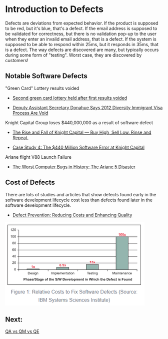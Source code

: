 # Introduction to Defects

Defects are deviations from expected behavior. If the product is supposed to be red, but it's blue, that's a defect. If the email address is supposed to be validated for correctness, but there is no validation pop-up to the user when they enter an invalid email address, that is a defect. If the system is supposed to be able to respond within 25ms, but it responds in 35ms, that is a defect. The way defects are discovered are many, but typically occurs during some form of "testing". Worst case, they are discovered by customers!

## Notable Software Defects
"Green Card" Lottery results voided
- [Second green card lottery held after first results voided](https://www.washingtonpost.com/local/second-green-card-lottery-to-be-held-today-after-first-results-voided/2011/07/11/gIQAdX3yFI_story.html)

- [Deputy Assistant Secretary Donahue Says 2012 Diversity Immigrant Visa Process Are Void](https://www.youtube.com/watch?v=E2-WZ8xUtXI)

Knight Capital Group loses $440,000,000 as a result of software defect
- [The Rise and Fall of Knight Capital — Buy High, Sell Low. Rinse and Repeat.](https://medium.com/dataseries/the-rise-and-fall-of-knight-capital-buy-high-sell-low-rinse-and-repeat-ae17fae780f6)

- [Case Study 4: The $440 Million Software Error at Knight Capital](https://www.henricodolfing.com/2019/06/project-failure-case-study-knight-capital.html)

Ariane flight V88 Launch Failure
- [The Worst Computer Bugs in History: The Ariane 5 Disaster](https://www.bugsnag.com/blog/bug-day-ariane-5-disaster)

## Cost of Defects

There are lots of studies and articles that show defects found early in the software development lifecycle cost less than defects found later in the software development lifecycle.
- [Defect Prevention: Reducing Costs and Enhancing Quality](https://www.isixsigma.com/tools-templates/software/defect-prevention-reducing-costs-and-enhancing-quality/)

![Relative Costs to Fix Software Defects](../assets/defect_costs.png)

## Next:
[QA vs QM vs QE](./MQA-qa-qm-qe.md)